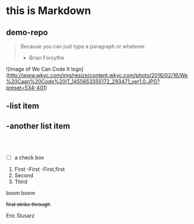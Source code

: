 # this is Markdown

## demo-repo

>Because you can just type a paragraph or whatever.
> - Brian Forsythe

![Image of We Can Code It logo]
(http://www.wkyc.com/img/resize/content.wkyc.com/photo/2016/02/16/We%20Caan%20Code%20IT_1455653355172_293471_ver1.0.JPG?preset=534-401)

-list item
------------------------------
-another list item
------------------------------
<br>
<br>

-[ ] a check box

1. First
 -First
 	-First,first
2. Second
3. Third

boom boom

~~first strike through~~

Eric Slusarz


